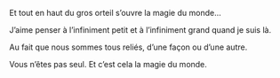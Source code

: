 Et tout en haut du gros orteil s’ouvre la magie du monde…

J’aime penser à l’infiniment petit et à l’infiniment grand quand je suis là. 

Au fait que nous sommes tous reliés, d’une façon ou d’une autre.

Vous n’êtes pas seul. Et c’est cela la magie du monde.
